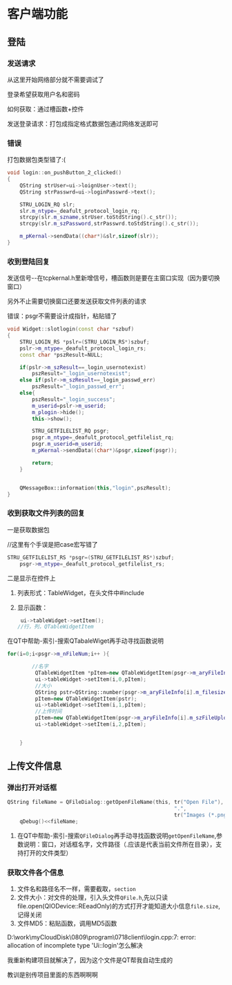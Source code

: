 # 客户端功能

## 登陆

### 发送请求

从这里开始网络部分就不需要调试了

登录希望获取用户名和密码

如何获取：通过槽函数+控件

发送登录请求：打包成指定格式数据包通过网络发送即可

### 错误

打包数据包类型错了:(

```c++
void login::on_pushButton_2_clicked()
{
    QString strUser=ui->loignUser->text();
    QString strPasswrd=ui->loginPasswrd->text();

    STRU_LOGIN_RQ slr;
    slr.m_ntype=_deafult_protocol_login_rq;
    strcpy(slr.m_szname,strUser.toStdString().c_str());
    strcpy(slr.m_szPassword,strPasswrd.toStdString().c_str());

    m_pKernal->sendData((char*)&slr,sizeof(slr));
}
```

### 收到登陆回复

发送信号--在tcpkernal.h里新增信号，槽函数则是要在主窗口实现（因为要切换窗口）

另外不止需要切换窗口还要发送获取文件列表的请求

错误：psgr不需要设计成指针，粘贴错了

```c++
void Widget::slotlogin(const char *szbuf)
{
    STRU_LOGIN_RS *pslr=(STRU_LOGIN_RS*)szbuf;
    pslr->m_ntype=_deafult_protocol_login_rs;
    const char *pszResult=NULL;

    if(pslr->m_szResult==_login_usernotexist)
        pszResult="_login_usernotexist";
    else if(pslr->m_szResult==_login_passwd_err)
        pszResult="_login_passwd_err";
    else{
        pszResult="_login_success";
        m_userid=pslr->m_userid;
        m_plogin->hide();
        this->show();

        STRU_GETFILELIST_RQ psgr;
        psgr.m_ntype=_deafult_protocol_getfilelist_rq;
        psgr.m_userid=m_userid;
        m_pKernal->sendData((char*)&psgr,sizeof(psgr));

        return;
    }


    QMessageBox::information(this,"login",pszResult);
}

```

### 收到获取文件列表的回复

一是获取数据包

//这里有个手误是把case宏写错了

```c++
STRU_GETFILELIST_RS *psgr=(STRU_GETFILELIST_RS*)szbuf;
    psgr->m_ntype=_deafult_protocol_getfilelist_rs;

```

二是显示在控件上

1. 列表形式：TableWidget，在头文件中#include <QTableWidgetItem>

2. 显示函数：

   ```c++
    ui->tableWidget->setItem();
   //行，列，QTableWidgetItem
   
   ```

在QT中帮助-索引-搜索QTabaleWiget再手动寻找函数说明

```c++
for(i=0;i<psgr->m_nFileNum;i++ ){

        //名字
         QTableWidgetItem *pItem=new QTableWidgetItem(psgr->m_aryFileInfo[i].m_szFilseName);
         ui->tableWidget->setItem(i,0,pItem);
         //大小
         QString pstr=QString::number(psgr->m_aryFileInfo[i].m_filesize);
         pItem=new QTableWidgetItem(pstr);
         ui->tableWidget->setItem(i,1,pItem);
         //上传时间
         pItem=new QTableWidgetItem(psgr->m_aryFileInfo[i].m_szFileUploadTime);
         ui->tableWidget->setItem(i,2,pItem);


    }
```

## 上传文件信息

### 弹出打开对话框

```c
QString fileName = QFileDialog::getOpenFileName(this, tr("Open File"),
                                                      ".",
                                                      tr("Images (*.png *.xpm *.jpg);;Text files (*.txt);;ALL files (*.*)"));
    qDebug()<<fileName;
```

1. 在QT中帮助-索引-搜索`QFileDialog`再手动寻找函数说明`getOpenFileName`,参数说明：窗口，对话框名字，文件路径（.应该是代表当前文件所在目录），支持打开的文件类型）

### 获取文件各个信息

1. 文件名和路径名不一样，需要截取，`section`
2. 文件大小：对文件的处理，引入头文件`QFile.h`,先以只读file.open(QIODevice::REeadOnly)的方式打开才能知道大小信息`file.size`,记得关闭
3. 文件MD5：粘贴函数，调用MD5函数

D:\work\myCloudDisk\0809\program\0718client\login.cpp:7: error: allocation of incomplete type 'Ui::login'怎么解决

我重新构建项目就解决了，因为这个文件是QT帮我自动生成的

教训是别传项目里面的东西啊啊啊

